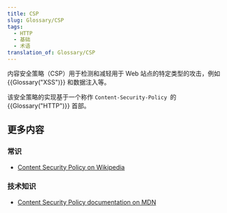```yaml
---
title: CSP
slug: Glossary/CSP
tags:
  - HTTP
  - 基础
  - 术语
translation_of: Glossary/CSP
---
```

内容安全策略（CSP）用于检测和减轻用于 Web 站点的特定类型的攻击，例如 {{Glossary("XSS")}} 和数据注入等。

该安全策略的实现基于一个称作 `Content-Security-Policy `的 {{Glossary("HTTP")}} 首部。

## 更多内容

### 常识

- [Content Security Policy on Wikipedia](https://en.wikipedia.org/wiki/Content_Security_Policy)

### 技术知识

- [Content Security Policy documentation on MDN](/zh-CN/docs/Web/HTTP/CSP)

